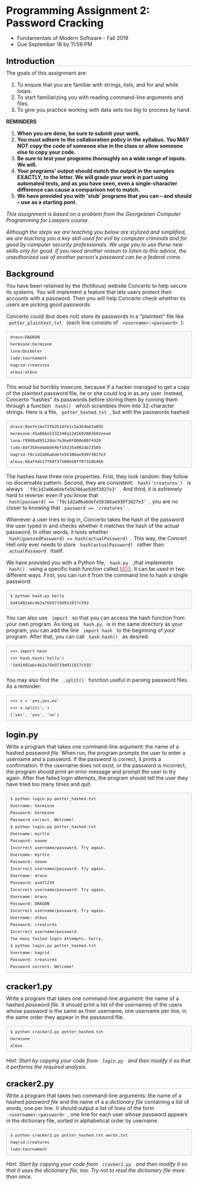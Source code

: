 <style type="text/css">.rendered-markdown{font-size:14px} .rendered-markdown>*:first-child{margin-top:0!important} .rendered-markdown>*:last-child{margin-bottom:0!important} .rendered-markdown a{text-decoration:underline;color:#b75246} .rendered-markdown a:hover{color:#f36050} .rendered-markdown h1, .rendered-markdown h2, .rendered-markdown h3, .rendered-markdown h4, .rendered-markdown h5, .rendered-markdown h6{margin:24px 0 10px;padding:0;font-weight:bold;-webkit-font-smoothing:antialiased;cursor:text;position:relative} .rendered-markdown h1 tt, .rendered-markdown h1 code, .rendered-markdown h2 tt, .rendered-markdown h2 code, .rendered-markdown h3 tt, .rendered-markdown h3 code, .rendered-markdown h4 tt, .rendered-markdown h4 code, .rendered-markdown h5 tt, .rendered-markdown h5 code, .rendered-markdown h6 tt, .rendered-markdown h6 code{font-size:inherit} .rendered-markdown h1{font-size:28px;color:#000} .rendered-markdown h2{font-size:22px;border-bottom:1px solid #ccc;color:#000} .rendered-markdown h3{font-size:18px} .rendered-markdown h4{font-size:16px} .rendered-markdown h5{font-size:14px} .rendered-markdown h6{color:#777;font-size:14px} .rendered-markdown p, .rendered-markdown blockquote, .rendered-markdown ul, .rendered-markdown ol, .rendered-markdown dl, .rendered-markdown table, .rendered-markdown pre{margin:15px 0} .rendered-markdown hr{border:0 none;color:#ccc;height:4px;padding:0} .rendered-markdown>h2:first-child, .rendered-markdown>h1:first-child, .rendered-markdown>h1:first-child+h2, .rendered-markdown>h3:first-child, .rendered-markdown>h4:first-child, .rendered-markdown>h5:first-child, .rendered-markdown>h6:first-child{margin-top:0;padding-top:0} .rendered-markdown a:first-child h1, .rendered-markdown a:first-child h2, .rendered-markdown a:first-child h3, .rendered-markdown a:first-child h4, .rendered-markdown a:first-child h5, .rendered-markdown a:first-child h6{margin-top:0;padding-top:0} .rendered-markdown h1+p, .rendered-markdown h2+p, .rendered-markdown h3+p, .rendered-markdown h4+p, .rendered-markdown h5+p, .rendered-markdown h6+p{margin-top:0} .rendered-markdown ul, .rendered-markdown ol{padding-left:30px} .rendered-markdown ul li>:first-child, .rendered-markdown ul li ul:first-of-type, .rendered-markdown ol li>:first-child, .rendered-markdown ol li ul:first-of-type{margin-top:0} .rendered-markdown ul ul, .rendered-markdown ul ol, .rendered-markdown ol ol, .rendered-markdown ol ul{margin-bottom:0} .rendered-markdown dl{padding:0} .rendered-markdown dl dt{font-size:14px;font-weight:bold;font-style:italic;padding:0;margin:15px 0 5px} .rendered-markdown dl dt:first-child{padding:0} .rendered-markdown dl dt>:first-child{margin-top:0} .rendered-markdown dl dt>:last-child{margin-bottom:0} .rendered-markdown dl dd{margin:0 0 15px;padding:0 15px} .rendered-markdown dl dd>:first-child{margin-top:0} .rendered-markdown dl dd>:last-child{margin-bottom:0} .rendered-markdown blockquote{border-left:4px solid #DDD;padding:0 15px;color:#777} .rendered-markdown blockquote>:first-child{margin-top:0} .rendered-markdown blockquote>:last-child{margin-bottom:0} .rendered-markdown table th{font-weight:bold} .rendered-markdown table th, .rendered-markdown table td{border:1px solid #ccc;padding:6px 13px} .rendered-markdown table tr{border-top:1px solid #ccc;background-color:#fff} .rendered-markdown table tr:nth-child(2n){background-color:#f8f8f8} .rendered-markdown img{max-width:100%;-moz-box-sizing:border-box;box-sizing:border-box} .rendered-markdown code, .rendered-markdown tt{margin:0 2px;padding:0 5px;border:1px solid #eaeaea;background-color:#f8f8f8;border-radius:3px} .rendered-markdown code{white-space:nowrap} .rendered-markdown pre>code{margin:0;padding:0;white-space:pre;border:0;background:transparent} .rendered-markdown .highlight pre, .rendered-markdown pre{background-color:#f8f8f8;border:1px solid #ccc;font-size:13px;line-height:19px;overflow:auto;padding:6px 10px;border-radius:3px} .rendered-markdown pre code, .rendered-markdown pre tt{margin:0;padding:0;background-color:transparent;border:0}</style>
<div class="rendered-markdown"><h1>Programming Assignment 2: Password Cracking</h1>
<ul>
<li>Fundamentals of Modern Software - Fall 2019</li>
<li>Due September 18 by 11:59 PM</li>
</ul>
<h2>Introduction</h2>
<p>The goals of this assignment are:</p>
<ol>
<li>To ensure that you are familiar with strings, lists, and for and while loops.</li>
<li>To start familiarizing you with reading command-line arguments and files.</li>
<li>To give you practice working with data sets too big to process by hand.</li>
</ol>
<p><strong>REMINDERS</strong></p>
<ol>
<li><strong>When you are done, be sure to submit your work.</strong></li>
<li><strong>You must adhere to the collaboration policy in the syllabus. You MAY NOT copy the code of someone else in the class or allow someone else to copy your code.</strong></li>
<li><strong>Be sure to test your programs thoroughly on a wide range of inputs. We will.</strong></li>
<li><strong>Your programs' output should match the output in the samples EXACTLY, to the letter. We will grade your work in part using automated tests, and as you have seen, even a single-character difference can cause a comparison not to match.</strong></li>
<li><strong>We have provided you with 'stub' programs that you can &ndash; and should &ndash; use as a starting pont.</strong></li>
</ol>
<p><em>This assignment is based on a problem from the Georgetown Computer Programming for Lawyers course.</em></p>
<p><em>Although the steps we are teaching you below are stylized and simplified, we are teaching you a key skill used for evil by computer criminals and for good by computer security professionals. We urge you to use these new skills only for good. If you need another reason to listen to this advice, the unauthorized use of another person's password can be a federal crime.</em></p>
<h2>Background</h2>
<p>You have been retained by the (fictitious) website Concerto to help secure its systems. You will implement a feature that lets users protect their accounts with a password.  Then you will help Concerto check whether its users are picking good passwords.</p>
<p>Concerto could (but does not) store its passwords in a &ldquo;plaintext&rdquo; file like <code>potter_plaintext.txt</code> (each line consists of <code>&lt;username&gt;:&lt;password&gt;</code>):</p>
<pre><code>draco:DAGRON
hermione:hermione
luna:Quibbler
ludo:tournament
hagrid:creatures
albus:albus
</code></pre>
<p>This woud be horribly insecure, because if a hacker managed to get a copy of the plaintext password file, he or she could log in as any user. Instead, Concerto  &ldquo;hashes&rdquo; its passwords before storing them by running them through a function <code>hash()</code> which scrambles them into 32-character strings. Here is a file, <code>potter_hashed.txt</code>, but with the passwords hashed:</p>
<pre><code>draco:8aefe1be72fb351dfe1c5a364bb3a092
hermione:45a866e5332348a12d1602883602eeed
luna:f9908a895120dcfa36e0f008b00f4920
ludo:8df358eebbbb64bf19235a902db73505
hagrid:f9c1d2a06a6defe56386ae930f3827e3
albus:66af4de17f60f37e08eb8ff07310b466
</code></pre>
<p>The hashes have three nice properties. Frist, they look random: they follow no discernable pattern. Second, they are consistent: <code>hash('creatures')</code> is always <code>'f9c1d2a06a6defe56386ae930f3827e3'</code>. And third, it is extremely hard to reverse: even if you know that <code>hash(password) == 'f9c1d2a06a6defe56386ae930f3827e3'</code>, you are no closer to knowing that <code>password == 'creatures'</code>.</p>
<p>Whenever a user tries to log in, Concerto takes the hash of the password the user typed in and checks whether it matches the hash of the actual password. In other words, it tests whether <code>hash(guessedPassword) == hash(actualPassword)</code>. This way, the Concert Hell only ever needs to store <code>hash(actualPassword)</code> rather than <code>actualPassword</code> itself.</p>
<p>We have provided you with a Python file, <code>hash.py</code> ,that implements <code>hash()</code> using a specific hash function called <a href="https://en.wikipedia.org/wiki/MD5">MD5</a>. It can be used in two different ways. First, you can run it from the command line to hash a single password:</p>
<pre><code>$ python hash.py hello
5d41402abc4b2a76b9719d911017c592
</code></pre>
<p>You can also use <code>import</code> so that you can access the hash function from your own program. As long as <code>hash.py</code> is in the same directory as your program, you can  add the line <code>import hash</code> to the beginning of your program. After that, you can call <code>hash.hash()</code> as desired:</p>
<pre><code>&gt;&gt;&gt; import hash
&gt;&gt;&gt; hash.hash('hello')
'5d41402abc4b2a76b9719d911017c592'
</code></pre>
<p>You may also find the <code>.split()</code> function useful in parsing password files. As a reminder:</p>
<pre><code>&gt;&gt;&gt; s = 'yes,yes,no'
&gt;&gt;&gt; s.split(',')
['yes', 'yes', 'no']
</code></pre>
<h2>login.py</h2>
<p>Write a program that takes one command-line argument: the name of a hashed <em>password file</em>.  When run, the program prompts the user to enter a username and a password.  If the password is correct, it prints a confirmation.  If the username does not exist, or the password is incorrect, the program should print an error message and prompt the user to try again.  After five failed login attempts, the program should tell the user they have tried too many times and quit.</p>
<pre><code>$ python login.py potter_hashed.txt
Username: hermione
Password: hermione
Password correct. Welcome!
$ python login.py potter_hashed.txt
Username: myrtle
Password: ooooo
Incorrect username/password. Try again.
Username: myrtle
Password: ooooo
Incorrect username/password. Try again.
Username: draco
Password: asdf1234
Incorrect username/password. Try again.
Username: draco
Password: DRAGON
Incorrect username/password. Try again.
Username: albus
Password: creatures
Incorrect username/password.
Too many failed login attempts. Sorry.
$ python login.py potter_hashed.txt
Username: hagrid
Password: creatures   
Password correct. Welcome!
</code></pre>
<h2>cracker1.py</h2>
<p>Write a program that takes one command-line argument: the name of a hashed <em>password file</em>. It should print a list of the usernames of the users whose password is the same as their username, one username per line, in the same order they appear in the password file.</p>
<pre><code>$ python cracker2.py potter_hashed.txt
hermione
albus
</code></pre>
<p><em>Hint: Start by copying your code from <code>login.py</code> and then modify it so that it performs the required analysis.</em></p>
<h2>cracker2.py</h2>
<p>Write a program that takes two command-line arguments: the name of a hashed <em>password file</em> and the name of a a <em>dictionary file</em> containing a list of words, one per line. It should output a list of lines of the form <code>&lt;username&gt;:&lt;password&gt;</code>, one line for each user whose password appears in the dictionary file, sorted in alphabetical order by username.</p>
<pre><code>$ python cracker2.py potter_hashed.txt words.txt
hagrid:creatures
ludo:tournament
</code></pre>
<p><em>Hint: Start by copying your code from <code>cracker1.py</code> and then modify it so that it uses the dictionary file, too. Try not to read the dictionary file more than once.</em></p>
</div>